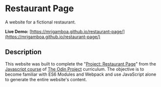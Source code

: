 # Restaurant Page

A website for a fictional restaurant.

**Live Demo:** [https://mrjgamboa.github.io/restaurant-page/](https://mrjgamboa.github.io/restaurant-page/)

## Description

This website was built to complete the "[Project: Restaurant Page](https://www.theodinproject.com/paths/full-stack-javascript/courses/javascript/lessons/restaurant-page)" from the [Javascript course](https://www.theodinproject.com/paths/full-stack-javascript/courses/javascript) of [The Odin Project](https://www.theodinproject.com/) curriculum. The objective is to become familiar with ES6 Modules and Webpack and use JavaScript alone to generate the entire website's content.
